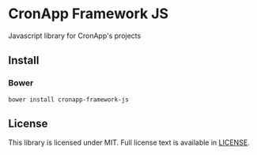# CronApp Framework JS
Javascript library for CronApp's projects

## Install

### Bower
```
bower install cronapp-framework-js
```

## License

This library is licensed under MIT. Full license text is available in [LICENSE](LICENSE).